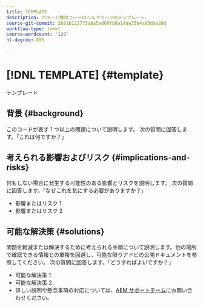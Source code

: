 ```yaml
---
title: TEMPLATE
description: パターン検出コードのヘルプページのテンプレート。
source-git-commit: 2881b122773a8a5ad09fb9a14ae35b4a83dae20d
workflow-type: tm+mt
source-wordcount: '120'
ht-degree: 85%

---
```



# [!DNL TEMPLATE] {#template}

テンプレート

## 背景 {#background}

このコードが表す 1 つ以上の問題について説明します。
次の質問に回答します。「これは何ですか？」

## 考えられる影響およびリスク {#implications-and-risks}

何もしない場合に発生する可能性のある影響とリスクを説明します。
次の質問に回答します。「なぜこれを気にする必要がありますか？」

* 影響またはリスク 1
* 影響またはリスク 2

## 可能な解決策 {#solutions}

問題を軽減または解決するために考えられる手順について説明します。他の場所で確認できる情報との重複を回避し、可能な限りアドビの公開ドキュメントを参照してください。
次の質問に回答します。「どうすればよいですか？」

* 可能な解決策 1
* 可能な解決策 2
* 詳しい説明や懸念事項の対応については、[AEM サポートチーム](https://helpx.adobe.com/jp/enterprise/using/support-for-experience-cloud.html)にお問い合わせください。

